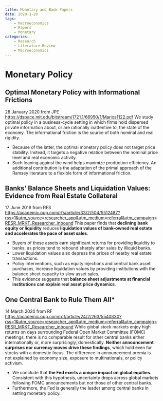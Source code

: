 ```yaml
---
title: Monetary and Bank Papers
date: 2020-1-28
tags: 
	- Macroeconomics
	- Papers
	- Monetary
categories: 
	- Research
	- Literature Review
	- Macroeconomics
---
```

# Monetary Policy
## Optimal Monetary Policy with Informational Frictions
28 January 2020 from JPE
https://dspace.mit.edu/bitstream/1721.1/66950/1/Marios1122.pdf
We study optimal policy in a business-cycle setting in which firms hold dispersed private information about, or are rationally inattentive to, the state of the economy. The informational friction is the source of both nominal and real rigidity. 
+ Because of the latter, the optimal monetary policy does not target price stability. Instead, it targets a negative relation between the nominal price level and real economic activity. 
+ Such leaning against the wind helps maximize production efficiency. An additional contribution is the adaptation of the primal approach of the Ramsey literature to a flexible form of informational friction.

## Banks' Balance Sheets and Liquidation Values: Evidence from Real Estate Collateral
17 June 2019 from RFS
https://academic.oup.com/rfs/article/33/2/504/5512487?rss=1&utm_source=researcher_app&utm_medium=referral&utm_campaign=RESR_MRKT_Researcher_inbound
This paper finds that __declining bank equity or liquidity__ reduces __liquidation values of bank-owned real estate and accelerates the pace of asset sales__. 
+ Buyers of these assets earn significant returns for providing liquidity to banks, as prices tend to rebound sharply after sales by illiquid banks. 
+ Lower liquidation values also depress the prices of nearby real estate transactions. 
+ Policy interventions, such as equity injections and central bank asset purchases, increase liquidation values by providing institutions with the balance sheet capacity to slow asset sales. 
+ This evidence suggests that __balance sheet adjustments at financial institutions can explain real asset price dynamics__.

## One Central Bank to Rule Them All*
14 March 2020 from RF
https://academic.oup.com/rof/article/24/2/263/5540330?rss=1&utm_source=researcher_app&utm_medium=referral&utm_campaign=RESR_MRKT_Researcher_inbound
While global stock markets enjoy high returns on days surrounding Federal Open Market Committee (FOMC) meetings, there is no comparable result for other central banks either internationally or, more surprisingly, domestically. __Neither announcement surprises nor currency moves drive these findings__, which hold even for stocks with a domestic focus. The difference in announcement premia is not explained by economy size, exposure to multinationals, or policy activism. 
+ We conclude that __the Fed exerts a unique impact on global equities__. Consistent with this hypothesis, uncertainty drops across global markets following FOMC announcements but not those of other central banks. 
+ Furthermore, the Fed is generally the leader among central banks in setting monetary policy.